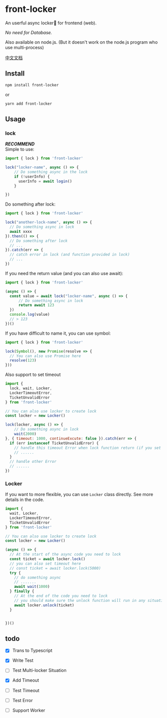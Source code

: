 # front-locker
An userful async locker🔐 for frontend (web). 

_No need for Database._

Also available on node.js.
(But it doesn't work on the node.js program who use  multi-process)

[中文文档](https://github.com/winrey/front-locker/blob/main/README.zh.md)

## Install
```bash
npm install front-locker
```
or
```bash
yarn add front-locker
```

## Usage
### lock
___RECOMMEND___  
Simple to use:
```javascript
import { lock } from 'front-locker'

lock("locker-name", async () => {
    // Do something async in the lock
    if (!userInfo) {
      userInfo = await login()
    }

})
```
Do something after lock:
```javascript
import { lock } from 'front-locker'

lock("another-lock-name", async () => {
  // Do something async in lock
  await xxxx
}).then(() => {
  // Do something after lock
  // ...
}).catch(err => {
  // catch error in lock (and function provided in lock)
  // ...
})
```
If you need the return value (and you can also use await):
```javascript
import { lock } from 'front-locker'

(async () => {
  const value = await lock("locker-name", async () => {
      // Do something async in lock
      return await 123
  })
  console.log(value)
  // > 123
})()
```
If you have difficult to name it, you can use symbol:
```javascript
import { lock } from 'front-locker'

lock(Symbol(), new Promise(resolve => {
  // You can also use Promise here
  resolve(123)
}))
```
Also support to set timeout
```javascript
import {
  lock, wait, Locker,
  LockerTimeoutError, 
  TicketUnvalidError
} from 'front-locker'

// You can also use locker to create lock
const locker = new Locker()

lock(locker, async () => {
    // Do something async in lock
    wait(2000)
}, { timeout: 1000, continueExcute: false }).catch(err => {
  if (err instanceof TicketUnvalidError) {
    // handle this timeout Error when lock function return (if you set {continueExcute: false})
    // ......
  }
  // handle other Error
  // ......
})
```

### Locker
If you want to more flexible, you can use `Locker` class directly. See more details in the code. 
```javascript
import {
  wait, Locker,
  LockerTimeoutError, 
  TicketUnvalidError
} from 'front-locker'

// You can also use locker to create lock
const locker = new Locker()

(async () => {
  // At the start of the async code you need to lock
  const ticket = await locker.lock()
  // you can also set timeout here
  // const ticket = await locker.lock(5000)
  try {
    // do something async
    // .......
    await wait(1000)
  } finally {
    // At the end of the code you need to lock
    // you should make sure the unlock function will run in any situation, or set a timeout.
    await locker.unlock(ticket)
  }


})()

```
## todo
* [x] Trans to Typescript
* [x] Write Test
* [ ] Test Multi-locker Situation
* [x] Add Timeout
* [ ] Test Timeout
* [ ] Test Error
* [ ] Support Worker

